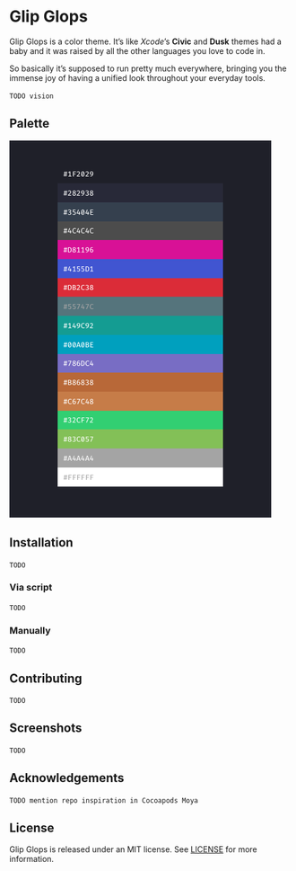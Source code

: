 # Glip Glops
Glip Glops is a color theme. It’s like *Xcode*’s **Civic** and **Dusk**  themes had a baby and it was raised by all the other languages you love to code in.

So basically it’s supposed to run pretty much everywhere, bringing you the immense joy of having a unified look throughout your everyday tools.

`TODO vision`

## Palette
![Palette](assets/palette.png)

## Installation
`TODO`
### Via script
`TODO`
### Manually
`TODO`
## Contributing
`TODO`

## Screenshots
`TODO`

## Acknowledgements 
`TODO mention repo inspiration in Cocoapods Moya`

## License
Glip Glops is released under an MIT license. See [LICENSE](https://github.com/afonsograca/Glip-Glops/blob/master/LICENSE) for more information.